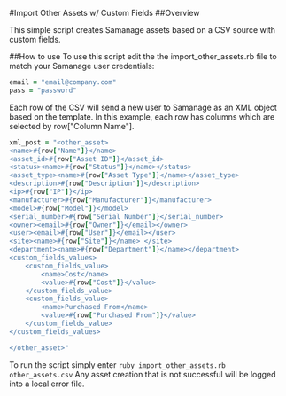 #Import Other Assets w/ Custom Fields
##Overview

This simple script creates Samanage assets based on a CSV source with custom fields.

##How to use
To use this script edit the the import_other_assets.rb file to match your Samanage user credentials:

```ruby
email = "email@company.com"
pass = "password"
```

Each row of the CSV will send a new user to Samanage as an XML object based on the template. In this example, each row has columns which are selected by row["Column Name"].

```ruby
xml_post = "<other_asset>
<name>#{row["Name"]}</name>
<asset_id>#{row["Asset ID"]}</asset_id>
<status><name>#{row["Status"]}</name></status>
<asset_type><name>#{row["Asset Type"]}</name></asset_type>
<description>#{row["Description"]}</description>
<ip>#{row["IP"]}</ip>
<manufacturer>#{row["Manufacturer"]}</manufacturer>
<model>#{row["Model"]}</model>
<serial_number>#{row["Serial Number"]}</serial_number>
<owner><email>#{row["Owner"]}</email></owner>
<user><email>#{row["User"]}</email></user>
<site><name>#{row["Site"]}</name> </site>
<department><name>#{row["Department"]}</name></department>
<custom_fields_values>
	<custom_fields_value>
		<name>Cost</name>
		<value>#{row["Cost"]}</value>
	</custom_fields_value>
	<custom_fields_value>
		<name>Purchased From</name>
		<value>#{row["Purchased From"]}</value>
	</custom_fields_value>
</custom_fields_values>

</other_asset>"
```
To run the script simply enter `ruby import_other_assets.rb other_assets.csv` Any asset creation that is not successful will be logged into a local error file.
